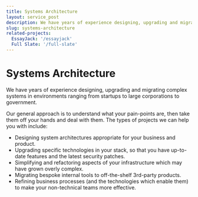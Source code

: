 ```yaml
---
title: Systems Architecture
layout: service_post
description: We have years of experience designing, upgrading and migrating complex systems in environments ranging from startups to large corporations to government.
slug: systems-architecture
related-projects:
  EssayJack: '/essayjack'
  Full Slate: '/full-slate'
---
```

<h1 class="services__heading text-center">Systems Architecture</h1>

We have years of experience designing, upgrading and migrating complex systems in environments ranging from startups to large corporations to government.

Our general approach is to understand what your pain-points are, then take them off your hands and deal with them. The types of projects we can help you with include:

* Designing system architectures appropriate for your business and product.
* Upgrading specific technologies in your stack, so that you have up-to-date features and the latest security patches.
* Simplifying and refactoring aspects of your infrastructure which may have grown overly complex.
* Migrating bespoke internal tools to off-the-shelf 3rd-party products.
* Refining business processes (and the technologies which enable them) to make your non-technical teams more effective.
